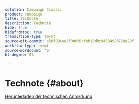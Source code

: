 ```yaml
---
solution: Campaign Classic
product: campaign
title: Technote
description: Technote
hide: true
hidefromtoc: true
translation-type: tm+mt
source-git-commit: a50f094ae2f00060cfeb19dbc94534906728a28f
workflow-type: tm+mt
source-wordcount: '6'
ht-degree: 0%

---
```



# Technote {#about}

[Herunterladen der technischen Anmerkung](guidelines.pdf)


